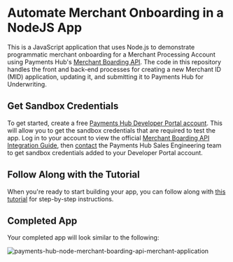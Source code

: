 # Automate Merchant Onboarding in a NodeJS App
This is a JavaScript application that uses Node.js to demonstrate programmatic merchant onboarding for a Merchant Processing Account using Payments Hub's [Merchant Boarding API](https://developer.paymentshub.com/products/fintech-tools/merchant-boarding-api). The code in this repository handles the front and back-end processes for creating a new Merchant ID (MID) application, updating it, and submitting it to Payments Hub for Underwriting.

## Get Sandbox Credentials
To get started, create a free [Payments Hub Developer Portal account](https://developer.paymentshub.com/auth/signup). This will allow you to get the sandbox credentials that are required to test the app. Log in to your account to view the official [Merchant Boarding API Integration Guide](https://developer.paymentshub.com/products/fintech-tools/merchant-boarding-api/integration), then [contact](https://developer.paymentshub.com/contact) the Payments Hub Sales Engineering team to get sandbox credentials added to your Developer Portal account.

## Follow Along with the Tutorial
When you're ready to start building your app, you can follow along with [this tutorial](https://developer.paymentshub.com/blog/tutorial-nodejs-merchant-boarding-api) for step-by-step instructions.

## Completed App
Your completed app will look similar to the following:

![payments-hub-node-merchant-boarding-api-merchant-application](https://github.com/PaymentsHubDevelopers/PaymentsHub-Node-Merchant-Boarding-API/assets/136620102/d4218e28-cd09-4cb6-8f80-774b50c9205b)
